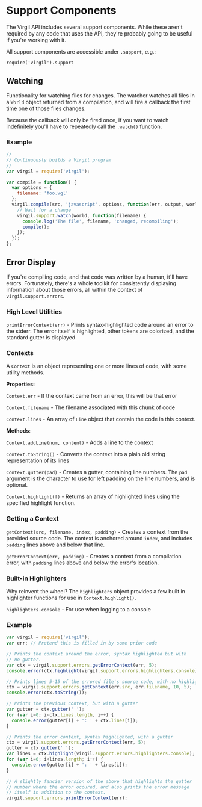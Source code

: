 # Support Components

The Virgil API includes several support components.  While these aren't
required by any code that uses the API, they're probably going to be
useful if you're working with it.

All support components are accessible under `.support`, e.g.:

```javavscript
require('virgil').support
```

## Watching

Functionality for watching files for changes.  The watcher watches
all files in a `World` object returned from a compilation, and will
fire a callback the first time one of those files changes.

Because the callback will only be fired once, if you want to watch
indefinitely you'll have to repeatedly call the `.watch()` function.

### Example

```javascript
//
// Continuously builds a Virgil program
//
var virgil = require('virgil');

var compile = function() {
  var options = {
    filename: 'foo.vgl'
  };
  virgil.compile(src, 'javascript', options, function(err, output, world) {
    // Wait for a change
    virgil.support.watch(world, function(filename) {
      console.log('The file', filename, 'changed, recompiling');
      compile();
    });
  });
};
```

## Error Display

If you're compiling code, and that code was written by a human, it'll
have errors.  Fortunately, there's a whole toolkit for consistently
displaying information about those errors, all within the context of
`virgil.support.errors`.

### High Level Utilities

`printErrorContext(err)` - Prints syntax-highlighted code around an error
to the stderr.  The error itself is highlighted, other tokens are
colorized, and the standard gutter is displayed.

### Contexts

A `Context` is an object representing one or more lines of code, with
some utility methods.

**Properties:**

`Context.err` - If the context came from an error, this will be that error

`Context.filename` - The filename associated with this chunk of code

`Context.lines` - An array of `Line` object that contain the code in
                  this context.

**Methods**:

`Context.addLine(num, content)` - Adds a line to the context

`Context.toString()` - Converts the context into a plain old string
                       representation of its lines

`Context.gutter(pad)` - Creates a gutter, containing line numbers.  The
  `pad` argument is the character to use for left padding on the line
  numbers, and is optional.

`Context.highlight(f)` - Returns an array of highlighted lines using the
  specified highlight function.

### Getting a Context

`getContext(src, filename, index, padding)` - Creates a context from the
  provided source code.  The context is anchored around `index`, and
  includes `padding` lines above and below that line.

`getErrorContext(err, padding)` - Creates a context from a compilation
  error, with `padding` lines above and below the error's location.

### Built-in Highlighters

Why reinvent the wheel?  The `highlighters` object provides a few built
in highlighter functions for use in `Context.highlight()`.

`highlighters.console` - For use when logging to a console

### Example

```javascript
var virgil = require('virgil');
var err; // Pretend this is filled in by some prior code

// Prints the context around the error, syntax highlighted but with
// no gutter.
var ctx = virgil.support.errors.getErrorContext(err, 5);
console.error(ctx.highlight(virgil.support.errors.highlighters.console).join('\n'));

// Prints lines 5-15 of the errored file's source code, with no highlighting
ctx = virgil.support.errors.getContext(err.src, err.filename, 10, 5);
console.error(ctx.toString());

// Prints the previous context, but with a gutter
var gutter = ctx.gutter(' ');
for (var i=0; i<ctx.lines.length, i++) {
  console.error(gutter[i] + ': ' + ctx.lines[i]);
}

// Prints the error context, syntax highlighted, with a gutter
ctx = virgil.support.errors.getErrorContext(err, 5);
gutter = ctx.gutter(' ');
var lines = ctx.highlight(virgil.support.errors.highlighters.console);
for (var i=0; i<lines.length; i++) {
  console.error(gutter[i] + ': ' + lines[i]);
}

// A slightly fancier version of the above that highlights the gutter
// number where the error occured, and also prints the error message
// itself in addition to the context.
virgil.support.errors.printErrorContext(err);
```
